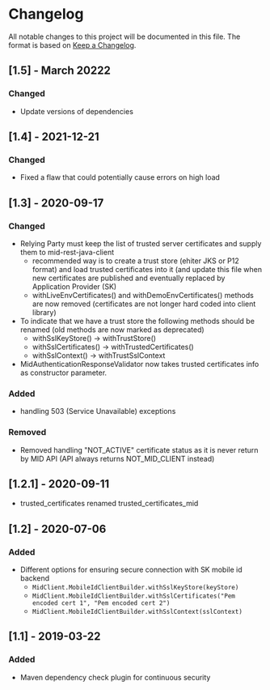 # Changelog
All notable changes to this project will be documented in this file.
The format is based on [Keep a Changelog](https://keepachangelog.com/en/1.0.0/).

## [1.5] - March 20222

### Changed
- Update versions of dependencies 

## [1.4] - 2021-12-21

### Changed
- Fixed a flaw that could potentially cause errors on high load

## [1.3] - 2020-09-17

### Changed
- Relying Party must keep the list of trusted server certificates and supply them to mid-rest-java-client
    - recommended way is to create a trust store (ehiter JKS or P12 format) and load trusted certificates into it
    (and update this file when new certificates are published and eventually replaced by Application Provider (SK)
    - withLiveEnvCertificates() and withDemoEnvCertificates() methods are now removed (certificates are not longer hard coded into client library)
- To indicate that we have a trust store the following methods should be renamed (old methods are now marked as deprecated)
    - withSslKeyStore() -> withTrustStore()
    - withSslCertificates() -> withTrustedCertificates()
    - withSslContext() -> withTrustSslContext
- MidAuthenticationResponseValidator now takes trusted certificates info as constructor parameter.

### Added
- handling 503 (Service Unavailable) exceptions

### Removed
- Removed handling "NOT_ACTIVE" certificate status as it is never return by MID API (API always returns NOT_MID_CLIENT instead)

## [1.2.1] - 2020-09-11
- trusted_certificates renamed trusted_certificates_mid

## [1.2] - 2020-07-06

### Added
- Different options for ensuring secure connection with SK mobile id backend
    - `MidClient.MobileIdClientBuilder.withSslKeyStore(keyStore)`
    - `MidClient.MobileIdClientBuilder.withSslCertificates("Pem encoded cert 1", "Pem encoded cert 2")`
    - `MidClient.MobileIdClientBuilder.withSslContext(sslContext)`

## [1.1] - 2019-03-22

### Added
- Maven dependency check plugin for continuous security
